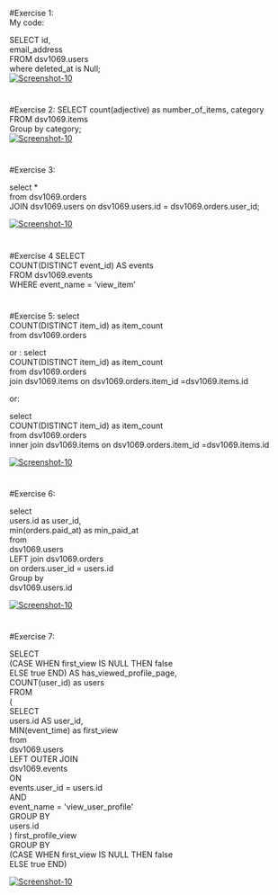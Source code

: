 
#Exercise 1:\
My code: 

SELECT id,\
email_address\
FROM dsv1069.users\
where deleted_at is Null;\
<a href="https://image.prntscr.com/image/cPzcLozrR8ah9K9CElX88w.png"><img src="https://image.prntscr.com/image/cPzcLozrR8ah9K9CElX88w.png" alt="Screenshot-10" border="0"></a>

#
#Exercise 2:
SELECT  count(adjective) as number_of_items, category\
FROM dsv1069.items\
Group by category;\
<a href="https://image.prntscr.com/image/DdYrDWMQSiS0e23VwrQoaw.png"><img src="https://image.prntscr.com/image/DdYrDWMQSiS0e23VwrQoaw.png" alt="Screenshot-10" border="0"></a>


#
#Exercise 3:

select * \
from  dsv1069.orders \
JOIN dsv1069.users on dsv1069.users.id = dsv1069.orders.user_id;

<a href="https://image.prntscr.com/image/QNQz3vmbSFOFroJ1wdGKIw.png"><img src="https://image.prntscr.com/image/QNQz3vmbSFOFroJ1wdGKIw.png" alt="Screenshot-10" border="0"></a>
#
#Exercise 4
SELECT\
COUNT(DISTINCT event_id) AS events\
FROM dsv1069.events\
WHERE event_name = ‘view_item’
#
#Exercise 5:
select \
COUNT(DISTINCT item_id) as item_count\
from dsv1069.orders


or : 
select \
COUNT(DISTINCT item_id) as item_count\
from dsv1069.orders\
join dsv1069.items on dsv1069.orders.item_id =dsv1069.items.id

or: 

select \
COUNT(DISTINCT item_id) as item_count\
from dsv1069.orders\
inner join dsv1069.items on dsv1069.orders.item_id =dsv1069.items.id


<a href="https://image.prntscr.com/image/rhqaQA2wSZCjDLIuDIjwbw.png"><img src="https://image.prntscr.com/image/rhqaQA2wSZCjDLIuDIjwbw.png" alt="Screenshot-10" border="0"></a>
#
#Exercise 6:

select \
users.id as user_id,\
min(orders.paid_at) as min_paid_at\
from \
dsv1069.users\
LEFT join dsv1069.orders\
on orders.user_id = users.id \
Group by \
dsv1069.users.id  

<a href="https://image.prntscr.com/image/g-w5zh3uQMO68taO4FMBLw.png"><img src="https://image.prntscr.com/image/g-w5zh3uQMO68taO4FMBLw.png" alt="Screenshot-10" border="0"></a>
#
#Exercise 7:

SELECT \
(CASE WHEN first_view IS NULL THEN false\
    ELSE true END) AS has_viewed_profile_page,\
COUNT(user_id) as users\
FROM \
  (\
  SELECT \
    users.id AS user_id,\
    MIN(event_time) as first_view\
  from \
    dsv1069.users\
  LEFT OUTER JOIN \
    dsv1069.events\
  ON \
    events.user_id = users.id \
  AND \
   event_name = 'view_user_profile'\
   GROUP BY \
    users.id\
    ) first_profile_view\
  GROUP BY \
    (CASE WHEN first_view IS NULL THEN false\
    ELSE true END)
    
<a href="https://image.prntscr.com/image/PulnDAY0RfKYL5nQFj56ZA.png"><img src="https://image.prntscr.com/image/PulnDAY0RfKYL5nQFj56ZA.png" alt="Screenshot-10" border="0"></a>

